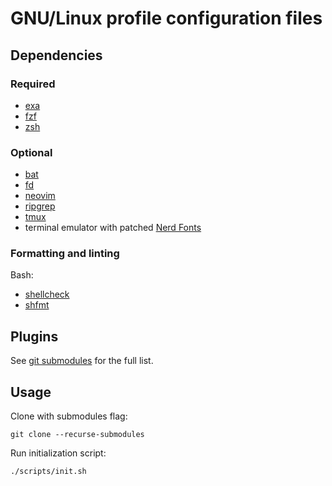 # GNU/Linux profile configuration files

## Dependencies

### Required

- [exa](https://github.com/ogham/exa#readme)
- [fzf](https://github.com/junegunn/fzf#readme)
- [zsh](https://github.com/ohmyzsh/ohmyzsh#readme)

### Optional

- [bat](https://github.com/sharkdp/bat#readme)
- [fd](https://github.com/sharkdp/fd)
- [neovim](https://github.com/neovim/neovim#readme)
- [ripgrep](https://github.com/BurntSushi/ripgrep#readme)
- [tmux](https://github.com/tmux/tmux#readme)
- terminal emulator with patched [Nerd Fonts](https://github.com/ryanoasis/nerd-fonts#readme)

### Formatting and linting

Bash:
- [shellcheck](https://github.com/koalaman/shellcheck#readme)
- [shfmt](https://github.com/patrickvane/shfmt#readme)

## Plugins 

See [git submodules](.gitmodules) for the full list.

## Usage

Clone with submodules flag:

```shell
git clone --recurse-submodules
```

Run initialization script:

```shell
./scripts/init.sh
```

